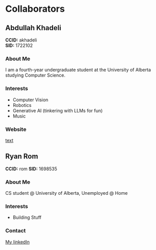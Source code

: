 # Collaborators

## Abdullah Khadeli

**CCID:** akhadeli  
**SID:** 1722102

### About Me

I am a fourth-year undergraduate student at the University of Alberta studying Computer Science.

### Interests

- Computer Vision
- Robotics
- Generative AI (tinkering with LLMs for fun)
- Music

### Website

[text](https://akhadeli.github.io/cmput412-akhadeli/)


## Ryan Rom

**CCID:** rom
**SID:** 1698535

### About Me

CS student @ University of Alberta, Unemployed @ Home

### Interests

- Building Stuff

### Contact

[My linkedIn](https://www.linkedin.com/in/ryan-kenneth-rom-5ba290292/)
